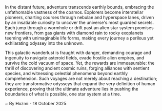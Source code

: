 
In the distant future, adventure transcends earthly bounds, embracing the unfathomable vastness of the cosmos. Explorers become interstellar pioneers, charting courses through nebulae and hyperspace lanes, driven by an insatiable curiosity to uncover the universe's most guarded secrets. Each jump through a wormhole or drift past an alien star system promises new frontiers, from gas giants with diamond rain to rocky exoplanets teeming with unimaginable life forms, making every journey a perilous yet exhilarating odyssey into the unknown.

This galactic wanderlust is fraught with danger, demanding courage and ingenuity to navigate asteroid fields, evade hostile alien empires, and survive the cold vacuum of space. Yet, the rewards are immeasurable: the thrill of discovering ancient cosmic ruins, forging alliances with sentient species, and witnessing celestial phenomena beyond earthly comprehension. Such voyages are not merely about reaching a destination; they are transformative odysseys that expand the very definition of human experience, proving that the ultimate adventure lies in pushing the boundaries of what is possible, one star system at a time.

~ By Hozmi - 18 October 2025
